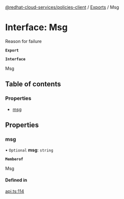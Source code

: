 [@redhat-cloud-services/policies-client](../README.md) / [Exports](../modules.md) / Msg

# Interface: Msg

Reason for failure

**`Export`**

**`Interface`**

Msg

## Table of contents

### Properties

- [msg](Msg.md#msg)

## Properties

### msg

• `Optional` **msg**: `string`

**`Memberof`**

Msg

#### Defined in

[api.ts:114](https://github.com/mkholjuraev/javascript-clients/blob/master/packages/policies/api.ts#L114)
